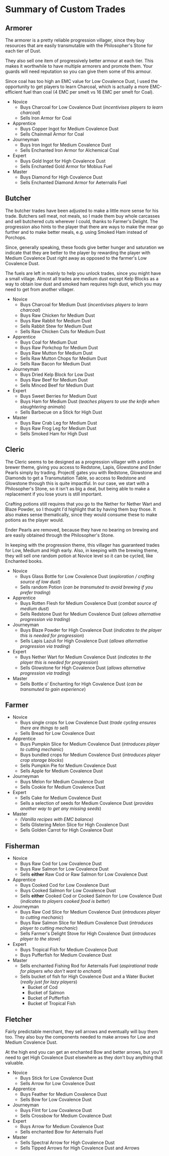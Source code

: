 # Summary of Custom Trades

## Armorer

The armorer is a pretty reliable progression villager, since they buy resources that are easily transmutable with the Philosopher's Stone for each tier of Dust.

They also sell one item of progressively better armour at each tier. This makes it worthwhile to have multiple armorers and promote them. Your guards will need reputation so you can give them some of this armour.

Since coal has too high an EMC value for Low Covalence Dust, I used the opportunity to get players to learn Charcoal, which is actually a more EMC-efficient fuel than coal (4 EMC per smelt vs 16 EMC per smelt for Coal).

- Novice
  - Buys Charcoal for Low Covalence Dust (*incentivises players to learn charcoal*)
  - Sells Iron Armor for Coal
- Apprentice
  - Buys Copper Ingot for Medium Covalence Dust
  - Sells Chainmail Armor for Coal
- Journeyman
  - Buys Iron Ingot for Medium Covalence Dust
  - Sells Enchanted Iron Armor for Alchemical Coal
- Expert
  - Buys Gold Ingot for High Covalence Dust
  - Sells Enchanted Gold Armor for Mobius Fuel
- Master
  - Buys Diamond for High Covalence Dust
  - Sells Enchanted Diamond Armor for Aeternalis Fuel

## Butcher

The butcher trades have been adjusted to make a little more sense for his trade. Butchers sell meat, not meals, so I made them buy whole carcasses and sell butchered cuts wherever I could, thanks to Farmer's Delight. The progression also hints to the player that there are ways to make the mear go further and to make better meals, e.g. using Smoked Ham instead of Porchops.

Since, generally speaking, these foods give better hunger and saturation we indicate that they are better to the player by rewarding the player with Medium Covalence Dust right away as opposed to the farmer's Low Covalence Dust.

The fuels are left in mainly to help you unlock trades, since you might have a small village. Almost all trades are medium dust except Kelp Blocks as a way to obtain low dust and smoked ham requires high dust, which you may need to get from another villager.

- Novice
  - Buys Charcoal for Medium Dust (*incentivises players to learn charcoal*)
  - Buys Raw Chicken for Medium Dust
  - Buys Raw Rabbit for Medium Dust
  - Sells Rabbit Stew for Medium Dust
  - Sells Raw Chicken Cuts for Medium Dust
- Apprentice
  - Buys Coal for Medium Dust
  - Buys Raw Porkchop for Medium Dust
  - Buys Raw Mutton for Medium Dust
  - Sells Raw Mutton Chops for Medium Dust
  - Sells Raw Bacon for Medium Dust
- Journeyman
  - Buys Dried Kelp Block for Low Dust
  - Buys Raw Beef for Medium Dust
  - Sells Minced Beef for Medium Dust
- Expert
  - Buys Sweet Berries for Medium Dust
  - Buys Ham for Medium Dust (*teaches players to use the knife when slaughtering animals*)
  - Sells Barbecue on a Stick for High Dust
- Master
  - Buys Raw Crab Leg for Medium Dust
  - Buys Raw Frog Leg for Medium Dust
  - Sells Smoked Ham for High Dust

## Cleric

The Cleric seems to be designed as a progression villager with a potion brewer theme, giving you access to Redstone, Lapis, Glowstone and Ender Pearls simply by trading. ProjectE gates you with Redstone, Glowstone and Diamonds to get a Transmutation Table, so access to Redstone and Glowstone through this is quite impactful. In our case, we start with a Philosopher's Stone, so it isn't as big a deal, but being able to make a replacement if you lose yours is still important.

Crafting potions still requires that you go to the Nether for Nether Wart and Blaze Powder, so I thought I'd highlight that by having them buy those. It also makes sense thematically, since they would consume these to make potions as the player would.

Ender Pearls are removed, because they have no bearing on brewing and are easily obtained through the Philosopher's Stone.

In keeping with the progression theme, this villager has guaranteed trades for Low, Medium and High early. Also, in keeping with the brewing theme, they will sell one random potion at Novice level so it can be cycled, like Enchanted books.

- Novice
  - Buys Glass Bottle for Low Covalence Dust (*exploration / crafting source of low dust*)
  - Sells random Potion (*can be transmuted to avoid brewing if you prefer trading*)
- Apprentice
  - Buys Rotten Flesh for Medium Covalence Dust (*combat source of medium dust*)
  - Sells Redstone Dust for Medium Covalence Dust (*allows alternative progression via trading*)
- Journeyman
  - Buys Blaze Powder for High Covalence Dust (*indicates to the player this is needed for progression*)
  - Sells Lapis Lazuli for High Covalence Dust (*allows alternative progression via trading*)
- Expert
  - Buys Nether Wart for Medium Covalence Dust (*indicates to the player this is needed for progression*)
  - Sells Glowstone for High Covalence Dust (*allows alternative progression via trading*)
- Master
  - Sells Bottle o' Enchanting for High Covalence Dust (*can be transmuted to gain experience*)

## Farmer

- Novice
  - Buys single crops for Low Covalence Dust (*trade cycling ensures there are things to sell*)
  - Sells Bread for Low Covalence Dust
- Apprentice
  - Buys Pumpkin Slice for Medium Covalence Dust (*introduces player to cutting mechanic*)
  - Buys bundled crops for Medium Covalence Dust (*introduces player crop storage blocks*)
  - Sells Pumpkin Pie for Medium Covalence Dust
  - Sells Apple for Medium Covalence Dust
- Journeyman
  - Buys Melon for Medium Covalence Dust
  - Sells Cookie for Medium Covalence Dust
- Expert
  - Sells Cake for Medium Covalence Dust
  - Sells a selection of seeds for Medium Covalence Dust (*provides another way to get any missing seeds*)
- Master
  - _(Vanilla recipes with EMC balance)_
  - Sells Glistering Melon Slice for High Covalence Dust
  - Sells Golden Carrot for High Covalence Dust

## Fisherman

- Novice
  - Buys Raw Cod for Low Covalence Dust
  - Buys Raw Salmon for Low Covalence Dust
  - Sells **either** Raw Cod or Raw Salmon for Low Covalence Dust
- Apprentice
  - Buys Cooked Cod for Low Covalence Dust
  - Buys Cooked Salmon for Low Covalence Dust
  - Sells **either** Cooked Cod or Cooked Salmon for Low Covalence Dust (*indicates to players cooked food is better*)
- Journeyman
  - Buys Raw Cod Slice for Medium Covalence Dust (*introduces player to cutting mechanic*)
  - Buys Raw Salmon Slice for Medium Covalence Dust (*introduces player to cutting mechanic*)
  - Sells Farmer's Delight Stove for High Covalence Dust (*introduces player to the stove*)
- Expert
  - Buys Tropical Fish for Medium Covalence Dust
  - Buys Pufferfish for Medium Covalence Dust
- Master
  - Sells enchanted Fishing Rod for Aeternalis Fuel (*aspirational trade for players who don't want to enchant*)
  - Sells bucket of fish for High Covalence Dust and a Water Bucket (*really just for lazy players*)
    - Bucket of Cod
    - Bucket of Salmon
    - Bucket of Pufferfish
    - Bucket of Tropical Fish

## Fletcher

Fairly predictable merchant, they sell arrows and eventually will buy them too. They also buy the components needed to make arrows for Low and Medium Covalence Dust.

At the high end you can get an enchanted Bow and better arrows, but you'll need to get High Covalence Dust elsewhere as they don't buy anything that valuable.

- Novice
  - Buys Stick for Low Covalence Dust
  - Sells Arrow for Low Covalence Dust
- Apprentice
  - Buys Feather for Medium Covalence Dust
  - Sells Bow for Low Covalence Dust
- Journeyman
  - Buys Flint for Low Covalence Dust
  - Sells Crossbow for Medium Covalence Dust
- Expert
  - Buys Arrow for Medium Covalence Dust
  - Sells enchanted Bow for Aeternalis Fuel
- Master
  - Sells Spectral Arrow for High Covalence Dust
  - Sells Tipped Arrows for High Covalence Dust and Arrows
